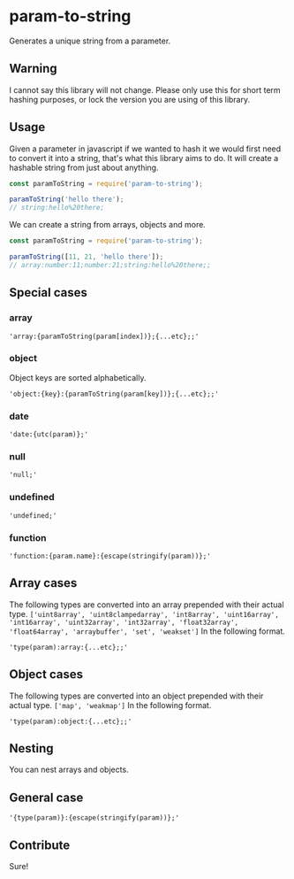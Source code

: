 # param-to-string

Generates a unique string from a parameter.

## Warning

I cannot say this library will not change. Please only use this for short term hashing purposes, or lock the version you are using of this library.

## Usage

Given a parameter in javascript if we wanted to hash it we would first need to convert it into a string, that's what this library aims to do. It will create a hashable string from just about anything.

```javascript
const paramToString = require('param-to-string');

paramToString('hello there');
// string:hello%20there;
```

We can create a string from arrays, objects and more.

```javascript
const paramToString = require('param-to-string');

paramToString([11, 21, 'hello there']);
// array:number:11;number:21;string:hello%20there;;
```

## Special cases

### array

`'array:{paramToString(param[index])};{...etc};;'`

### object

Object keys are sorted alphabetically.

`'object:{key}:{paramToString(param[key])};{...etc};;'`

### date

`'date:{utc(param)};'`

### null

`'null;'`

### undefined

`'undefined;'`

### function

`'function:{param.name}:{escape(stringify(param))};'`

## Array cases

The following types are converted into an array prepended with their actual type. `['uint8array', 'uint8clampedarray', 'int8array', 'uint16array', 'int16array', 'uint32array', 'int32array', 'float32array', 'float64array', 'arraybuffer', 'set', 'weakset']` In the following format.

`'type(param):array:{...etc};;'`

## Object cases

The following types are converted into an object prepended with their actual type. `['map', 'weakmap']` In the following format.

`'type(param):object:{...etc};;'`

## Nesting

You can nest arrays and objects.

## General case

`'{type(param)}:{escape(stringify(param))};'`

## Contribute

Sure!
